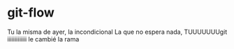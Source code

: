 # git-flow
Tu la misma de ayer, la incondicional
La que no espera nada, TUUUUUUUgit
iiiiiiiiiiiii le cambié la rama